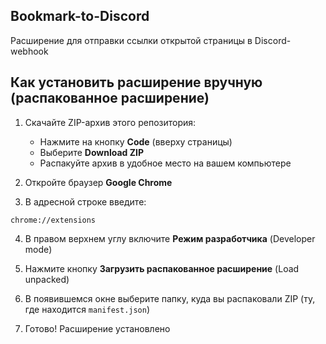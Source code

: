 ## Bookmark-to-Discord
Расширение для отправки ссылки открытой страницы в Discord-webhook

## Как установить расширение вручную (распакованное расширение)

1. Скачайте ZIP-архив этого репозитория:
   - Нажмите на кнопку **Code** (вверху страницы)
   - Выберите **Download ZIP**
   - Распакуйте архив в удобное место на вашем компьютере

2. Откройте браузер **Google Chrome**

3. В адресной строке введите:

```
chrome://extensions
```

4. В правом верхнем углу включите **Режим разработчика** (Developer mode)

5. Нажмите кнопку **Загрузить распакованное расширение** (Load unpacked)

6. В появившемся окне выберите папку, куда вы распаковали ZIP (ту, где находится `manifest.json`)

7. Готово! Расширение установлено
